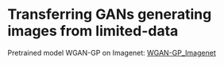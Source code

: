 # Transferring GANs generating images from limited-data
Pretrained model
WGAN-GP on Imagenet: [WGAN-GP_Imagenet](https://drive.google.com/drive/folders/1v-BY_hvT61KlWewD_wRdY1h4u3Pm3ib7)

